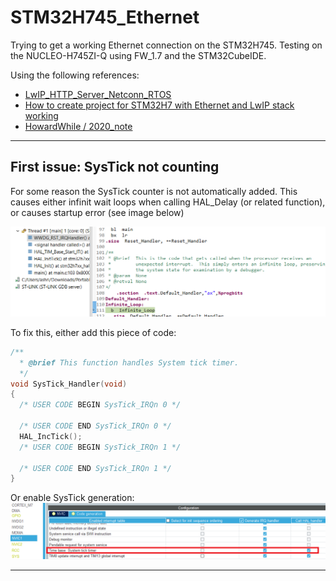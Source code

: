 # STM32H745_Ethernet

Trying to get a working Ethernet connection on the STM32H745. Testing on the NUCLEO-H745ZI-Q using FW_1.7 and the STM32CubeIDE.

Using the following references:
* [LwIP_HTTP_Server_Netconn_RTOS](https://github.com/STMicroelectronics/STM32CubeH7/tree/master/Projects/NUCLEO-H743ZI/Applications/LwIP/LwIP_HTTP_Server_Netconn_RTOS)
* [How to create project for STM32H7 with Ethernet and LwIP stack working](https://community.st.com/s/article/How-to-create-project-for-STM32H7-with-Ethernet-and-LwIP-stack-working)
* [HowardWhile / 2020_note](https://translate.google.com/translate?sl=zh-CN&tl=en&u=https%3A%2F%2Fgithub.com%2FHowardWhile%2F2020_note%2Fwiki%2FSTM32)

---

## First issue: SysTick not counting
For some reason the SysTick counter is not automatically added. This causes either infinit wait loops when calling HAL_Delay (or related function), or causes startup error (see image below)

![asm loop](Documentation/asm_inf_loop.png)

To fix this, either add this piece of code:

```c
/**
  * @brief This function handles System tick timer.
  */
void SysTick_Handler(void)
{
  /* USER CODE BEGIN SysTick_IRQn 0 */

  /* USER CODE END SysTick_IRQn 0 */
  HAL_IncTick();
  /* USER CODE BEGIN SysTick_IRQn 1 */

  /* USER CODE END SysTick_IRQn 1 */
}
```

Or enable SysTick generation:
![systick generation](Documentation/systick_generation.png)

---